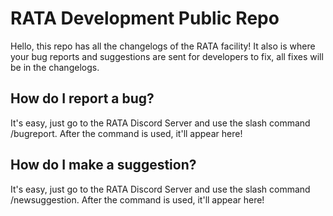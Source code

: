 # **RATA Development Public Repo**

Hello, this repo has all the changelogs of the RATA facility! It also is where your bug reports and suggestions are sent for developers to fix, all fixes will be in the changelogs.

## How do I report a bug? 

It's easy, just go to the RATA Discord Server and use the slash command /bugreport. After the command is used, it'll appear here!

## How do I make a suggestion? 

It's easy, just go to the RATA Discord Server and use the slash command /newsuggestion. After the command is used, it'll appear here!
